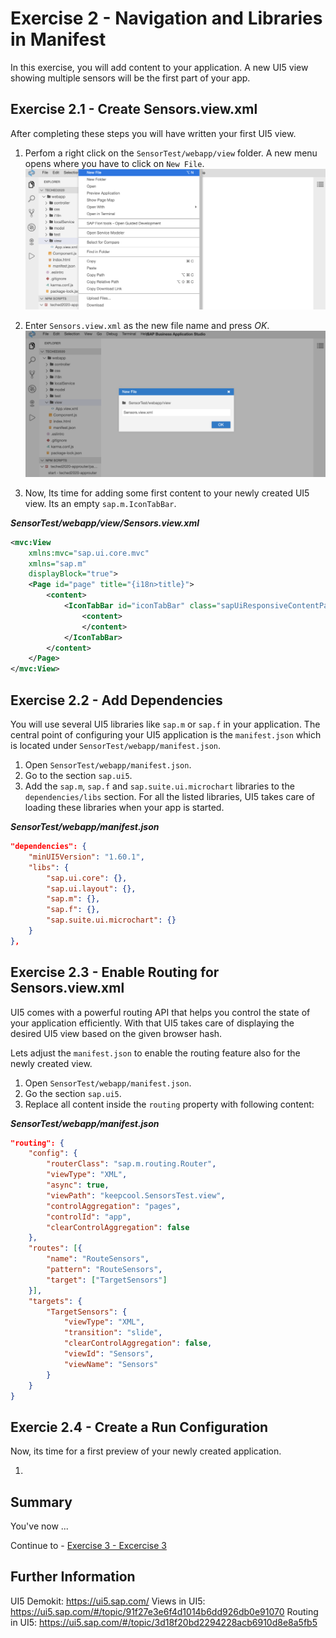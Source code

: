 # Exercise 2 - Navigation and Libraries in Manifest

In this exercise, you will add content to your application. A new UI5 view showing multiple sensors will be the first part of your app.

## Exercise 2.1 - Create Sensors.view.xml

After completing these steps you will have written your first UI5 view.

1. Perfom a right click on the `SensorTest/webapp/view` folder. A new menu opens where you have to click on `New File`.
<br>![](/exercises/ex2/images/02_01_0010.png)

2. Enter `Sensors.view.xml` as the new file name and press *OK*.
<br>![](/exercises/ex2/images/02_01_0020.png)

3. Now, Its time for adding some first content to your newly created UI5 view. Its an empty `sap.m.IconTabBar`.

***SensorTest/webapp/view/Sensors.view.xml***

````xml
<mvc:View
    xmlns:mvc="sap.ui.core.mvc"
    xmlns="sap.m"
    displayBlock="true">
    <Page id="page" title="{i18n>title}">
        <content>
            <IconTabBar id="iconTabBar" class="sapUiResponsiveContentPadding">
                <content>
                </content>
            </IconTabBar>
        </content>
    </Page>
</mvc:View>
````

## Exercise 2.2 - Add Dependencies
You will use several UI5 libraries like `sap.m` or `sap.f` in your application. The central point of configuring your UI5 application is the `manifest.json` which is located under `SensorTest/webapp/manifest.json`.

1. Open `SensorTest/webapp/manifest.json`.
2. Go to the section `sap.ui5`.
3. Add the `sap.m`, `sap.f` and `sap.suite.ui.microchart` libraries to the `dependencies/libs` section. For all the listed libraries, UI5 takes care of loading these libraries when your app is started.

***SensorTest/webapp/manifest.json***

````json
"dependencies": {
    "minUI5Version": "1.60.1",
    "libs": {
        "sap.ui.core": {},
        "sap.ui.layout": {},
        "sap.m": {},
        "sap.f": {},
        "sap.suite.ui.microchart": {}
    }
},
````

## Exercise 2.3 - Enable Routing for Sensors.view.xml
UI5 comes with a powerful routing API that helps you control the state of your application efficiently. With that UI5 takes care of displaying the desired UI5 view based on the given browser hash.

Lets adjust the `manifest.json` to enable the routing feature also for the newly created view.

1. Open `SensorTest/webapp/manifest.json`.
2. Go the section `sap.ui5`.
3. Replace all content inside the `routing` property with following content:

***SensorTest/webapp/manifest.json***

````json
"routing": {
    "config": {
        "routerClass": "sap.m.routing.Router",
        "viewType": "XML",
        "async": true,
        "viewPath": "keepcool.SensorsTest.view",
        "controlAggregation": "pages",
        "controlId": "app",
        "clearControlAggregation": false
    },
    "routes": [{
        "name": "RouteSensors",
        "pattern": "RouteSensors",
        "target": ["TargetSensors"]
    }],
    "targets": {
        "TargetSensors": {
            "viewType": "XML",
            "transition": "slide",
            "clearControlAggregation": false,
            "viewId": "Sensors",
            "viewName": "Sensors"
        }
    }
}
````

## Exercie 2.4 - Create a Run Configuration
Now, its time for a first preview of your newly created application.

1. 

## Summary

You've now ...

Continue to - [Exercise 3 - Excercise 3 ](../ex3/README.md)


## Further Information
UI5 Demokit: https://ui5.sap.com/
Views in UI5: https://ui5.sap.com/#/topic/91f27e3e6f4d1014b6dd926db0e91070
Routing in UI5: https://ui5.sap.com/#/topic/3d18f20bd2294228acb6910d8e8a5fb5
